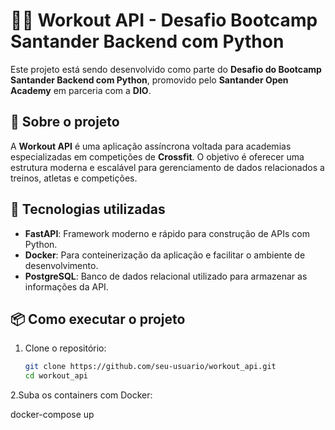 # 🏋️‍♀️ Workout API - Desafio Bootcamp Santander Backend com Python

Este projeto está sendo desenvolvido como parte do **Desafio do Bootcamp Santander Backend com Python**, promovido pelo **Santander Open Academy** em parceria com a **DIO**.

## 🚀 Sobre o projeto

A **Workout API** é uma aplicação assíncrona voltada para academias especializadas em competições de **Crossfit**. O objetivo é oferecer uma estrutura moderna e escalável para gerenciamento de dados relacionados a treinos, atletas e competições.

## 🔧 Tecnologias utilizadas

- **FastAPI**: Framework moderno e rápido para construção de APIs com Python.
- **Docker**: Para conteinerização da aplicação e facilitar o ambiente de desenvolvimento.
- **PostgreSQL**: Banco de dados relacional utilizado para armazenar as informações da API.

## 📦 Como executar o projeto

1. Clone o repositório:
   ```bash
   git clone https://github.com/seu-usuario/workout_api.git
   cd workout_api
   ```
2.Suba os containers com Docker:

docker-compose up 

